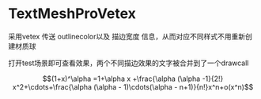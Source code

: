 # TextMeshProVetex

采用vetex 传送 outlinecolor以及 描边宽度 信息，从而对应不同样式不用重新创建材质球

打开test场景即可查看效果，两个不同描边效果的文字被合并到了一个drawcall


$$(1+x)^\alpha =1+\alpha x +\frac{\alpha (\alpha -1}{2!} x^2+\cdots+\frac{\alpha (\alpha - 1)\cdots(\alpha - n+1)}{n!}x^n+o(x^n)$$
